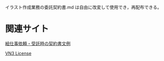 イラスト作成業務の委託契約書.md は自由に改変して使用でき，再配布できる。

# 関連サイト
[絵仕事依頼・受託時の契約書文例](http://ngk.xii.jp/text/copyright_non_assignment.html)  

[VN3 License](https://www.vn3.org/index)
